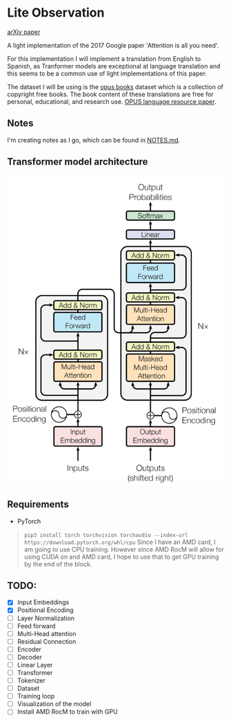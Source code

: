 # Lite Observation
[arXiv paper](https://arxiv.org/abs/1706.03762)

A light implementation of the 2017 Google paper 'Attention is all you need'.

For this implementation I will implement a translation from English to Spanish, as Tranformer models are exceptional at language 
translation and this seems to be a common use of light implementations of this paper.

The dataset I will be using is the [opus books](https://opus.nlpl.eu/Books.php) dataset which is a collection of copyright free books.
The book content of these translations are free for personal, educational, and research use. 
[OPUS language resource paper](http://www.lrec-conf.org/proceedings/lrec2012/pdf/463_Paper.pdf).

## Notes
I'm creating notes as I go, which can be found in [NOTES.md](./NOTES.md).

## Transformer model architecture
![Transformer model](./resources/transformer-model.png)


## Requirements
- PyTorch
> `pip3 install torch torchvision torchaudio --index-url https://download.pytorch.org/whl/cpu`
Since I have an AMD card, I am going to use CPU training. However since AMD RocM will allow for using CUDA on
and AMD card, I hope to use that to get GPU training by the end of the block.

## TODO:
- [X] Input Embeddings
- [X] Positional Encoding
- [ ] Layer Normalization
- [ ] Feed forward
- [ ] Multi-Head attention
- [ ] Residual Connection
- [ ] Encoder
- [ ] Decoder
- [ ] Linear Layer
- [ ] Transformer
- [ ] Tokenizer
- [ ] Dataset
- [ ] Training loop
- [ ] Visualization of the model
- [ ] Install AMD RocM to train with GPU
